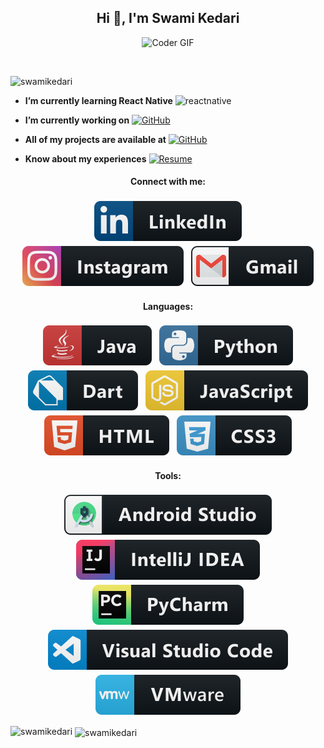 <h2 align="center">Hi 👋, I'm Swami Kedari</h2>
<p align="center">
<img alt="Coder GIF" height=250 width=350 src="https://cdn.dribbble.com/users/730703/screenshots/6581243/avento.gif" />
</p>
<br>


<p align="left"> <img src="https://komarev.com/ghpvc/?username=swamikedari&icon=6&color=6&label=Profile%20views&color=0e75b6&style=flat" alt="swamikedari" /> </p>

- **I’m currently learning React Native** <img src="https://reactnative.dev/img/header_logo.svg" alt="reactnative" width="40" height="40"/>

- **I’m currently working on** [![GitHub](https://img.shields.io/badge/GitHub-Swadesi-blue?style=flat-square&logo=github)](https://github.com/SwamiKedari/swadesi)

- **All of my projects are available at** [![GitHub](https://img.shields.io/badge/GitHub-SwamiKedari-blue?style=flat-square&logo=github)](https://github.com/SwamiKedari)

- **Know about my experiences** [![Resume](https://img.shields.io/badge/Resume-View%20Resume-brightgreen?style=flat-square&logo=google-drive)](https://drive.google.com/file/d/1Sz0OVcREMAtsi1elq1DG6eTsWVM2gB8E/view?usp=drive_link)

<h4 align="center">Connect with me:</h4>
<p align="center">
<a href="https://linkedin.com/in/swami-kedari-583b86210" target="blank"><img align="center" src="social/linkedin.svg" alt="swami-kedari-583b86210" style="vertical-align:top; margin:4px" /></a>
<a href="https://instagram.com/swami_kedari" target="blank"><img align="center" src="social/instagram.svg" alt="swami_kedari" style="vertical-align:top; margin:4px" /></a>
<a href="swamikedarics48@gmail.com" target="blank"><img align="center" src="social/gmail.svg" alt="swamikedarics48"style="vertical-align:top; margin:4px" /></a>

</p>

<h4 align="center">Languages:</h4>
<p align="center">
<img src="dev/languages/java.svg" alt="java" style="vertical-align:top; margin:4px">
<img src="dev/languages/python.svg" alt="html" style="vertical-align:top; margin:4px">
<img src="dev/languages/dart.svg" alt="dart" style="vertical-align:top; margin:4px">
<img src="dev/languages/js.svg" alt="js" style="vertical-align:top; margin:4px">
<img src="dev/languages/html.svg" alt="html" style="vertical-align:top; margin:4px">
<img src="dev/languages/css3.svg" alt="css3" style="vertical-align:top; margin:4px">
</p>

<h4 align="center">Tools:</h4>
<p align="center">
<img src="dev/tools/android_studio_colour.svg" alt="android" style="vertical-align:top; margin:4px">
<img src="dev/tools/jetbrains_intellij.svg" alt="intellij" style="vertical-align:top; margin:4px">
<img src="dev/tools/jetbrains_pycharm.svg" alt="charm" style="vertical-align:top; margin:4px">
<img src="dev/tools/visualstudio_code.svg" alt="code" style="vertical-align:top; margin:4px">
<img src="dev/tools/vmware.svg" alt="vm" style="vertical-align:top; margin:4px">
</p>

<p><img align="left" src="https://github-readme-stats.vercel.app/api/top-langs?username=swamikedari&theme=radical&show_icons=true&locale=en&layout=compact" alt="swamikedari" /></p>

<p>&nbsp;<img align="center" src="https://github-readme-stats.vercel.app/api?username=swamikedari&theme=radical&show_icons=true&locale=en" alt="swamikedari" /></p>

